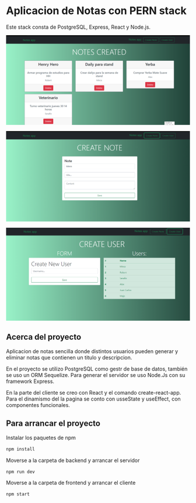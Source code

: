 # Aplicacion de Notas con PERN stack

Este stack consta de PostgreSQL, Express, React y Node.js.

![img-proj-01](backend/src/01.png)

![img-proj-01](backend/src/02.png)

![img-proj-01](backend/src/03.png)

## Acerca del proyecto

Aplicacion de notas sencilla donde distintos usuarios pueden 
generar y eliminar notas que contienen un titulo y descripcion.

En el proyecto se utilizo PostgreSQL como gestr de base de datos, también se uso un ORM Sequelize. 
Para generar el servidor se uso Node.Js con su framework Express.

En la parte del cliente se creo con React y el comando create-react-app.
Para el dinamismo del la pagina se conto con usseState y useEffect, con componentes funcionales. 

## Para arrancar el proyecto

Instalar los paquetes de npm

```bash
npm install 
```
Moverse a la carpeta de backend y arrancar el servidor 

```bash
npm run dev 
```
Moverse a la carpeta de frontend y arrancar el cliente 

```bash
npm start 
```

